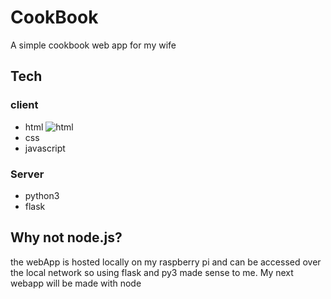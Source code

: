 # CookBook
A simple cookbook web app for my wife
## Tech
### client
- html ![html](https://github.com/user-attachments/assets/012897b5-88fd-43ed-9532-1dee78aaeed7)
- css
- javascript
### Server
- python3
- flask
## Why not node.js?
the webApp is hosted locally on my raspberry pi and can be accessed over the local network so using flask and py3 made sense to me.
My next webapp will be made with node
